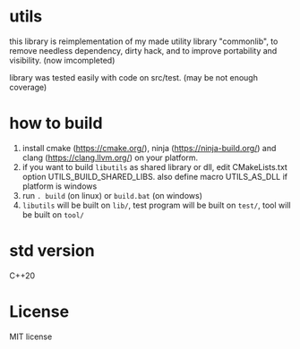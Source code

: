 # utils
this library is reimplementation of my made utility library "commonlib", 
to remove needless dependency, dirty hack, and to improve portability and visibility. (now imcompleted)

library was tested easily with code on src/test. (may be not enough coverage)

# how to build
1. install cmake (https://cmake.org/), ninja (https://ninja-build.org/) and clang (https://clang.llvm.org/) on your platform.
2. if you want to build `libutils` as shared library or dll, edit CMakeLists.txt option UTILS_BUILD_SHARED_LIBS. also define macro UTILS_AS_DLL if platform is windows
3. run `. build` (on linux) or `build.bat` (on windows)
4. `libutils` will be built on `lib/`, test program will be built on `test/`, tool will be built on `tool/`

# std version
C++20

# License

MIT license
